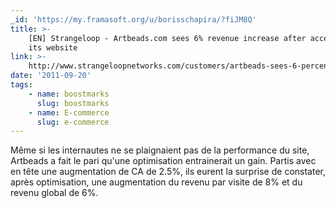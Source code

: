 ```yaml
---
_id: 'https://my.framasoft.org/u/borisschapira/?fiJM8Q'
title: >-
    [EN] Strangeloop - Artbeads.com sees 6% revenue increase after accelerating
    its website
link: >-
    http://www.strangeloopnetworks.com/customers/artbeads-sees-6-percent-revenue-increase-after-accelerating-its-website
date: '2011-09-20'
tags:
    - name: boostmarks
      slug: boostmarks
    - name: E-commerce
      slug: e-commerce
---
```


<div class="markdown"><p>Même si les internautes ne se plaignaient pas de la performance du site, Artbeads a fait le pari qu'une optimisation entrainerait un gain. Partis avec en tête une augmentation de CA de 2.5%, ils eurent la surprise de constater, après optimisation, une augmentation du revenu par visite de 8% et du revenu global de 6%.
</p></div>
